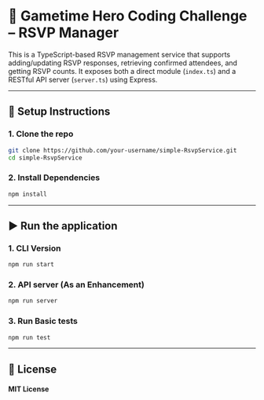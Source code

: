 # 🧠 Gametime Hero Coding Challenge – RSVP Manager

This is a TypeScript-based RSVP management service that supports adding/updating RSVP responses, retrieving confirmed attendees, and getting RSVP counts. It exposes both a direct module (`index.ts`) and a RESTful API server (`server.ts`) using Express.

---

## 🚀 Setup Instructions

### 1. Clone the repo
```bash
git clone https://github.com/your-username/simple-RsvpService.git
cd simple-RsvpService
```

### 2. Install Dependencies
```bash
npm install
```
---

## ▶️ Run the application

### 1. CLI Version
```bash
npm run start
```

### 2. API server (As an Enhancement)
```bash
npm run server
```

### 3. Run Basic tests
```bash
npm run test
```

---

## 📄 License
#### MIT License
